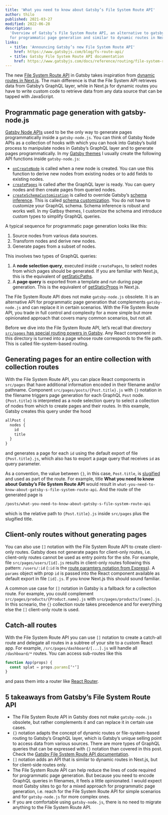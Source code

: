 ```yaml
---
title: 'What you need to know about Gatsby’s File System Route API'
author: thilo
published: 2021-03-27
modified: 2022-06-28
description:
  'Overview of Gatsby’s File System Route API, an alternative to gatsby-node.js
  for programmatic page generation and similar to dynamic routes in Next.js.'
links:
  - title: 'Announcing Gatsby’s new File System Route API'
    href: https://www.gatsbyjs.com/blog/fs-route-api/
  - title: Gatsby File System Route API documentation
    href: https://www.gatsbyjs.com/docs/reference/routing/file-system-route-api/
---
```


The new
[File System Route API](https://www.gatsbyjs.com/docs/reference/routing/file-system-route-api/)
in Gatsby takes inspiration from
[dynamic routes in Next.js](https://nextjs.org/docs/routing/dynamic-routes). The
main difference is that the File System API retrieves data from Gatsby’s GraphQL
layer, while in Next.js for dynamic routes you have to write custom code to
retrieve data from any data source that can be tapped with JavaScript.

## Programmatic page generation with gatsby-node.js

[Gatsby Node APIs](https://www.gatsbyjs.com/docs/reference/config-files/gatsby-node/)
used to be the only way to generate pages programmatically inside a
`gatsby-node.js`. You can think of Gatsby Node APIs as a collection of hooks
with which you can hook into Gatsby’s build process to manipulate nodes in
Gatsby’s GraphQL layer and to generate pages programmatically. In my
[Gatsby themes](https://github.com/maiertech/gatsby-themes) I usually create the
following API functions inside `gatsby-node.js`:

- [`onCreateNode`](https://www.gatsbyjs.com/docs/reference/config-files/gatsby-node/#onCreateNode)
  is called when a new node is created. You can use this function to derive new
  nodes from existing nodes or to add fields to existing nodes.
- [`createPages`](https://www.gatsbyjs.com/docs/reference/config-files/gatsby-node/#createPages)
  is called after the GraphQL layer is ready. You can query nodes and then
  create pages from queried nodes.
- [`createSchemaCustomization`](https://www.gatsbyjs.com/docs/reference/config-files/gatsby-node/#createSchemaCustomization)
  is called to override Gatsby’s
  [schema inference](https://www.gatsbyjs.com/docs/schema-inference/). This is
  called
  [schema customization](https://www.gatsbyjs.com/docs/reference/graphql-data-layer/schema-customization/).
  You do not have to customize your GraphQL schema. Schema inference is robust
  and works well. In my Gatbsy themes, I customize the schema and introduce
  custom types to simplify GraphQL queries.

A typical sequence for programmatic page generation looks like this:

1. Source nodes from various data sources.
1. Transform nodes and derive new nodes.
1. Generate pages from a subset of nodes.

This involves two types of GraphQL queries:

1. A **node selection query**, executed inside `createPages`, to select nodes
   from which pages should be generated. If you are familiar with Next.js, this
   is the equivalent of
   [getStaticPaths](https://nextjs.org/docs/basic-features/data-fetching#getstaticpaths-static-generation).
1. A **page query** is exported from a template and run during page generation.
   This is the equivalent of
   [getStaticProps](https://nextjs.org/docs/basic-features/data-fetching#getstaticprops-static-generation)
   in Next.js.

The File System Route API does not make `gatsby-node.js` obsolete. It is an
alternative API for programmatic page generation that complements
`gatsby-node.js` and can replace it in certain scenarios. With the File System
Route API, you trade in full control and complexity for a more simple but more
opinionated approach that covers many common scenarios, but not all.

Before we dive into the File System Route API, let’s recall that directory
[`src/pages` has special routing powers in Gatsby](https://www.gatsbyjs.com/docs/reference/routing/creating-routes/#routes-defined-in-srcpages).
Any React component in this directory is turned into a page whose route
corresponds to the file path. This is called file-system-based routing.

## Generating pages for an entire collection with collection routes

With the File System Route API, you can place React components in `src/pages`
that have additional information encoded in their filename and/or pathname.
Component `src/pages/posts/{Post.title}.js` with `{}` notation in the filename
triggers page generation for each GraphQL `Post` node. `{Post.title}` is
interpreted as a node selection query to select a collection of nodes from which
to create pages and their routes. In this example, Gatsby creates this query
under the hood

```graphql
allPost {
  nodes {
    id
    title
  }
}
```

and generates a page for each `id` using the default export of file
`{Post.title}.js`, which also has to export a page query that receives `id` as
query parameter.

As a convention, the value between `{}`, in this case, `Post.title`, is
[slugified](https://github.com/sindresorhus/slugify) and used as part of the
route. For example, title **What you need to know about Gatsby’s File System
Route API** would result in
`what-you-need-to-know-about-gatsby-s-file-system-route-api`. And the route of
the generated page is

```bash
/posts/what-you-need-to-know-about-gatsby-s-file-system-route-api
```

which is the relative path to `{Post.title}.js` inside `src/pages` plus the
slugified title.

## Client-only routes without generating pages

You can also use `[]` notation with the File System Route API to create
client-only routes. Gatsby does not generate pages for client-only routes, i.e.
client-only routes cannot be used as entry points for the site. For example,
file `src/pages/users/[id].js` results in client-only routes following this
pattern: `/users/:id` (`:id` is the
[route paramters notation from Express](https://expressjs.com/en/guide/routing.html)).
A `params` object with prop `id` is passed into the React component available as
default export in file `[id].js`. If you know Next.js this should sound
familiar.

A common use case for `[]` notation in Gatsby is a fallback for a collection
route. For example, you could complement `src/pages/products/{Product.name}.js`
with `src/pages/products/[name].js`. In this scneario, the `{}` collection route
takes precedence and for everything else the `[]` client-only route is used.

## Catch-all routes

With the File System Route API you can use `[]` notation to create a catch-all
route and delegate all routes in a subtree of your site to a custom React app.
For example, `/src/pages/dashboard/[...].js` will handle all `/dashboard/*`
routes. You can access sub-routes like this

```jsx
function App(props) {
  const splat = props.params[‘*’]
}
```

and pass them into a router like [React Router](https://reactrouter.com/).

## 5 takeaways from Gatsby’s File System Route API

- The File System Route API in Gatsby does not make `gatsby-node.js` obsolete,
  but rather complements it and can replace it in certain use cases.
- `{}` notation adapts the concept of dynamic routes or file-system-based
  routing to Gatsby’s GraphQL layer, which is Gatsby’s unique selling point to
  access data from various sources. There are more types of GraphQL queries that
  can be expressed with `{}` notation than covered in this post. Check the
  [Gatsby File System Route API documentation](https://www.gatsbyjs.com/docs/reference/routing/file-system-route-api/).
- `[]` notation adds an API that is similar to dynamic routes in Next.js, but
  for client-side routes only.
- The File System Route API can help reduce the lines of code required for
  programmatic page generation. But because you need to encode GraphQL queries
  in filenames, it feels a little opinionated. I would expect most Gatsby sites
  to go for a mixed approach for programmatic page generation, i.e. reach for
  the File System Route API for simple scenarios and for `gatsby-node.js` for
  more complex ones.
- If you are comfortable using `gatsby-node.js`, there is no need to migrate
  anything to the File System Route API.
